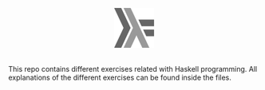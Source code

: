 <p align="center">
  <a href="https://github.com/AlvaroMartinezQ/haskell-starter">
    <img src="https://github.com/AlvaroMartinezQ/haskell-starter/blob/master/1200px-Haskell-Logo.svg.png" alt="Logo" width="80" height="80">
  </a>
</p>
<br />
This repo contains different exercises related with Haskell programming. All explanations of the different exercises can be found inside the files.
